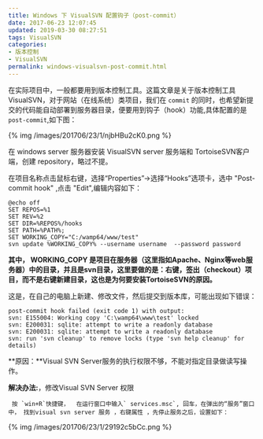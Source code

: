 ```yaml
---
title: Windows 下 VisualSVN 配置钩子（post-commit）
date: 2017-06-23 12:07:45
updated: 2019-03-30 08:27:51
tags: VisualSVN
categories: 
- 版本控制
- VisualSVN
permalink: windows-visualsvn-post-commit.html
---
```

在实际项目中，一般都要用到版本控制工具。这篇文章是关于版本控制工具 VisualSVN，对于网站（在线系统）类项目，我们在 `commit` 的同时，也希望新提交的代码能自动部署到服务器目录，便要用到钩子（hook）功能,具体配置的是 `post-commit`,如下图：

{% img /images/201706/23/1/njbHBu2cK0.png %}

在 windows server 服务器安装 VisualSVN server 服务端和 TortoiseSVN客户端，创建 repository，略过不提。

在项目名称点击鼠标右键，选择“Properties”->选择“Hooks”选项卡，选中 "Post-commit hook" ,点击 "Edit",编辑内容如下：

```
@echo off  
SET REPOS=%1  
SET REV=%2  
SET DIR=%REPOS%/hooks  
SET PATH=%PATH%;  
SET WORKING_COPY="C:/wamp64/www/test"
svn update %WORKING_COPY% --username username  --password password
```

**其中， WORKING_COPY 是项目在服务器（这里指如Apache、Nginx等web服务器）中的目录，并且是svn目录，这里要做的是：右键，签出（checkout）项目，而不是右键新建目录，这也是为何要安装TortoiseSVN的原因。**

这是，在自己的电脑上新建、修改文件，然后提交到版本库，可能出现如下错误：

```
post-commit hook failed (exit code 1) with output:
svn: E155004: Working copy 'C:\wamp64\www\test' locked
svn: E200031: sqlite: attempt to write a readonly database
svn: E200031: sqlite: attempt to write a readonly database
svn: run 'svn cleanup' to remove locks (type 'svn help cleanup' for details)
```

**原因：**Visual SVN Server服务的执行权限不够，不能对指定目录做读写操作。

**解决办法:**，修改Visual SVN Server 权限

     按 `win+R`快捷键，  在运行窗口中输入` services.msc`, 回车，在弹出的“服务”窗口中， 找到visual svn server 服务 ，右键属性 ，先停止服务之后，设置如下：



{% img /images/201706/23/1/29192c5bCc.png %}